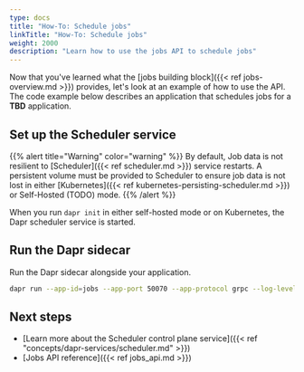 ```yaml
---
type: docs
title: "How-To: Schedule jobs"
linkTitle: "How-To: Schedule jobs"
weight: 2000
description: "Learn how to use the jobs API to schedule jobs"
---
```


Now that you've learned what the [jobs building block]({{< ref jobs-overview.md >}}) provides, let's look at an example of how to use the API. The code example below describes an application that schedules jobs for a **TBD** application.

<!--
Include a diagram or image, if possible.
-->

## Set up the Scheduler service

{{% alert title="Warning" color="warning" %}}
By default, Job data is not resilient to [Scheduler]({{< ref scheduler.md >}}) service restarts.
A persistent volume must be provided to Scheduler to ensure job data is not lost in either [Kubernetes]({{< ref kubernetes-persisting-scheduler.md >}}) or Self-Hosted (TODO) mode.
{{% /alert %}}

When you run `dapr init` in either self-hosted mode or on Kubernetes, the Dapr scheduler service is started.

## Run the Dapr sidecar

Run the Dapr sidecar alongside your application.

```bash
dapr run --app-id=jobs --app-port 50070 --app-protocol grpc --log-level debug -- go run main.go
```

## Next steps

- [Learn more about the Scheduler control plane service]({{< ref "concepts/dapr-services/scheduler.md" >}})
- [Jobs API reference]({{< ref jobs_api.md >}})
